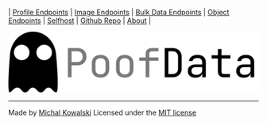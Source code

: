 | [Profile Endpoints](./Personal.md)  | [Image Endpoints](./Images.md)  | [Bulk Data Endpoints](./Bulk.md) | [Object Endpoints](./Objekt.md)  | [Selfhost](./Selfhost.md) | [Github Repo](https://github.com/imkowalski/PoofData) | [About](./About.md) |

![img](./img/PoofData.png)



_____
Made by [Michal Kowalski](https://github.com/imkowalski)
Licensed under the [MIT license](https://opensource.org/license/mit/)
